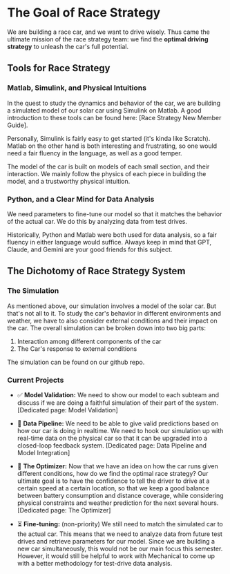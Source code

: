 # The Goal of Race Strategy

We are building a race car, and we want to drive wisely. Thus came the ultimate mission of the race strategy team: we find the **optimal driving strategy** to unleash the car's full potential. 

## Tools for Race Strategy

### Matlab, Simulink, and Physical Intuitions 
In the quest to study the dynamics and behavior of the car, we are building a simulated model of our solar car using Simulink on Matlab. A good introduction to these tools can be found here: [Race Strategy New Member Guide].

Personally, Simulink is fairly easy to get started (it's kinda like Scratch). Matlab on the other hand is both interesting and frustrating, so one would need a fair fluency in the language, as well as a good temper.

The model of the car is built on models of each small section, and their interaction. We mainly follow the physics of each piece in building the model, and a trustworthy physical intuition.

### Python, and a Clear Mind for Data Analysis
We need parameters to fine-tune our model so that it matches the behavior of the actual car. We do this by analyzing data from test drives. 

Historically, Python and Matlab were both used for data analysis, so a fair fluency in either language would suffice. Always keep in mind that GPT, Claude, and Gemini are your good friends for this subject.

## The Dichotomy of Race Strategy System

### The Simulation
As mentioned above, our simulation involves a model of the solar car. But that's not all to it. To study the car's behavior in different environments and weather, we have to also consider external conditions and their impact on the car. The overall simulation can be broken down into two big parts:
1. Interaction among different components of the car
2. The Car's response to external conditions

The simulation can be found on our github repo.

### Current Projects

- ✅ **Model Validation:** We need to show our model to each subteam and discuss if we are doing a faithful simulation of their part of the system. [Dedicated page: Model Validation]

- 🔄 **Data Pipeline:** We need to be able to give valid predictions based on how our car is doing in realtime. We need to hook our simulation up with real-time data on the physical car so that it can be upgraded into a closed-loop feedback system. [Dedicated page: Data Pipeline and Model Integration]

- 🎯 **The Optimizer:** Now that we have an idea on how the car runs given different conditions, how do we find the optimal race strategy? Our ultimate goal is to have the confidence to tell the driver to drive at a certain speed at a certain location, so that we keep a good balance between battery consumption and distance coverage, while considering physical constraints and weather prediction for the next several hours. [Dedicated page: The Optimizer]

- ⏳ **Fine-tuning:** (non-priority) We still need to match the simulated car to the actual car. This means that we need to analyze data from future test drives and retrieve parameters for our model. Since we are building a new car simultaneously, this would not be our main focus this semester. However, it would still be helpful to work with Mechanical to come up with a better methodology for test-drive data analysis.
